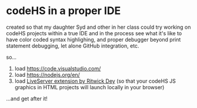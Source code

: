 # codeHS in a proper IDE

created so that my daughter Syd and other in her class
could try working on codeHS projects within a true IDE
and in the process see what it's like to have color coded syntax highlighing,
and proper debugger beyond print statement debugging,
let alone GitHub integration, etc.

so...

1. load https://code.visualstudio.com/
2. load https://nodejs.org/en/
3. load [LiveServer extension by Ritwick Dey](vscode:extension/ritwickdey.LiveServer) (so that your codeHS JS graphics in HTML projects will launch locally in your browser)

...and get after it!
